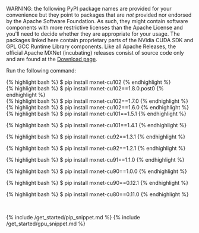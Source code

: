 WARNING: the following PyPI package names are provided for your convenience but
they point to packages that are *not* provided nor endorsed by the Apache
Software Foundation. As such, they might contain software components with more
restrictive licenses than the Apache License and you'll need to decide whether
they are appropriate for your usage. The packages linked here contain
proprietary parts of the NVidia CUDA SDK and GPL GCC Runtime Library components.
Like all Apache Releases, the official Apache MXNet (incubating) releases
consist of source code only and are found at the [Download
page](https://mxnet.apache.org/get_started/download).

Run the following command:

<div class="v1-9-1">
{% highlight bash %}
$ pip install mxnet-cu102
{% endhighlight %}

</div> <!-- End of v1-9-1 -->

<div class="v1-8-0">
{% highlight bash %}
$ pip install mxnet-cu102==1.8.0.post0
{% endhighlight %}

</div> <!-- End of v1-8-0 -->

<div class="v1-7-0">
{% highlight bash %}
$ pip install mxnet-cu102==1.7.0
{% endhighlight %}

</div> <!-- End of v1-7-0 -->

<div class="v1-6-0">
{% highlight bash %}
$ pip install mxnet-cu102==1.6.0
{% endhighlight %}

</div> <!-- End of v1-6-0 -->

<div class="v1-5-1">
{% highlight bash %}
$ pip install mxnet-cu101==1.5.1
{% endhighlight %}

</div> <!-- End of v1-5-1 -->
<div class="v1-4-1">

{% highlight bash %}
$ pip install mxnet-cu101==1.4.1
{% endhighlight %}

</div> <!-- End of v1-4-1 -->
<div class="v1-3-1">

{% highlight bash %}
$ pip install mxnet-cu92==1.3.1
{% endhighlight %}

</div> <!-- End of v1-3-1-->
<div class="v1-2-1">

{% highlight bash %}
$ pip install mxnet-cu92==1.2.1
{% endhighlight %}

</div> <!-- End of v1-2-1-->

<div class="v1-1-0">

{% highlight bash %}
$ pip install mxnet-cu91==1.1.0
{% endhighlight %}

</div> <!-- End of v1-1-0-->

<div class="v1-0-0">

{% highlight bash %}
$ pip install mxnet-cu90==1.0.0
{% endhighlight %}

</div> <!-- End of v1-0-0-->

<div class="v0-12-1">

{% highlight bash %}
$ pip install mxnet-cu90==0.12.1
{% endhighlight %}

</div> <!-- End of v0-12-1-->

<div class="v0-11-0">

{% highlight bash %}
$ pip install mxnet-cu80==0.11.0
{% endhighlight %}

</div> <!-- End of v0-11-0-->

<br>

{% include /get_started/pip_snippet.md %}
{% include /get_started/gpu_snippet.md %}
